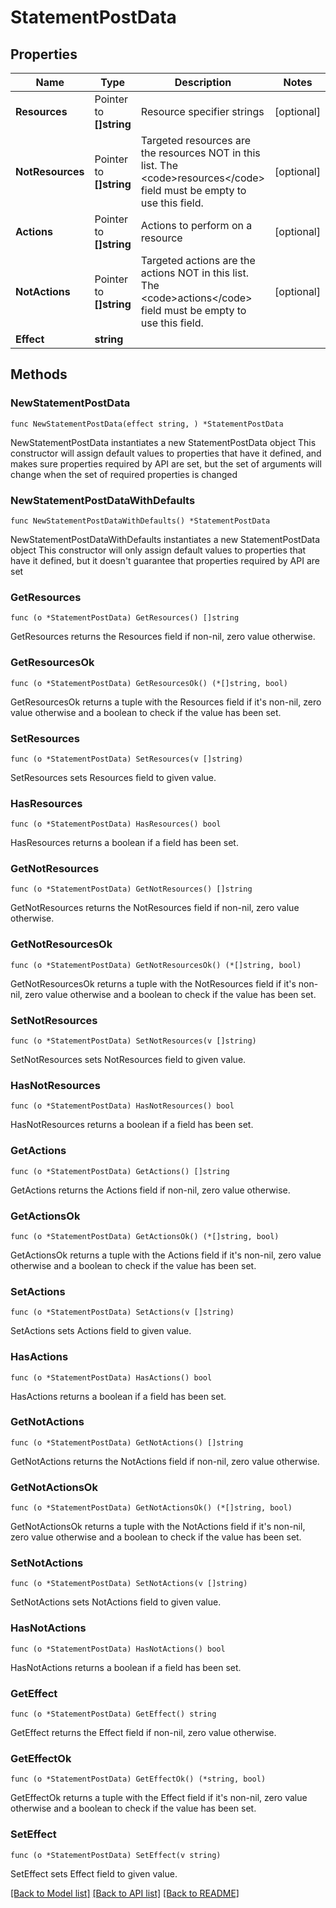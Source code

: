 # StatementPostData

## Properties

Name | Type | Description | Notes
------------ | ------------- | ------------- | -------------
**Resources** | Pointer to **[]string** | Resource specifier strings | [optional] 
**NotResources** | Pointer to **[]string** | Targeted resources are the resources NOT in this list. The &lt;code&gt;resources&lt;/code&gt; field must be empty to use this field. | [optional] 
**Actions** | Pointer to **[]string** | Actions to perform on a resource | [optional] 
**NotActions** | Pointer to **[]string** | Targeted actions are the actions NOT in this list. The &lt;code&gt;actions&lt;/code&gt; field must be empty to use this field. | [optional] 
**Effect** | **string** |  | 

## Methods

### NewStatementPostData

`func NewStatementPostData(effect string, ) *StatementPostData`

NewStatementPostData instantiates a new StatementPostData object
This constructor will assign default values to properties that have it defined,
and makes sure properties required by API are set, but the set of arguments
will change when the set of required properties is changed

### NewStatementPostDataWithDefaults

`func NewStatementPostDataWithDefaults() *StatementPostData`

NewStatementPostDataWithDefaults instantiates a new StatementPostData object
This constructor will only assign default values to properties that have it defined,
but it doesn't guarantee that properties required by API are set

### GetResources

`func (o *StatementPostData) GetResources() []string`

GetResources returns the Resources field if non-nil, zero value otherwise.

### GetResourcesOk

`func (o *StatementPostData) GetResourcesOk() (*[]string, bool)`

GetResourcesOk returns a tuple with the Resources field if it's non-nil, zero value otherwise
and a boolean to check if the value has been set.

### SetResources

`func (o *StatementPostData) SetResources(v []string)`

SetResources sets Resources field to given value.

### HasResources

`func (o *StatementPostData) HasResources() bool`

HasResources returns a boolean if a field has been set.

### GetNotResources

`func (o *StatementPostData) GetNotResources() []string`

GetNotResources returns the NotResources field if non-nil, zero value otherwise.

### GetNotResourcesOk

`func (o *StatementPostData) GetNotResourcesOk() (*[]string, bool)`

GetNotResourcesOk returns a tuple with the NotResources field if it's non-nil, zero value otherwise
and a boolean to check if the value has been set.

### SetNotResources

`func (o *StatementPostData) SetNotResources(v []string)`

SetNotResources sets NotResources field to given value.

### HasNotResources

`func (o *StatementPostData) HasNotResources() bool`

HasNotResources returns a boolean if a field has been set.

### GetActions

`func (o *StatementPostData) GetActions() []string`

GetActions returns the Actions field if non-nil, zero value otherwise.

### GetActionsOk

`func (o *StatementPostData) GetActionsOk() (*[]string, bool)`

GetActionsOk returns a tuple with the Actions field if it's non-nil, zero value otherwise
and a boolean to check if the value has been set.

### SetActions

`func (o *StatementPostData) SetActions(v []string)`

SetActions sets Actions field to given value.

### HasActions

`func (o *StatementPostData) HasActions() bool`

HasActions returns a boolean if a field has been set.

### GetNotActions

`func (o *StatementPostData) GetNotActions() []string`

GetNotActions returns the NotActions field if non-nil, zero value otherwise.

### GetNotActionsOk

`func (o *StatementPostData) GetNotActionsOk() (*[]string, bool)`

GetNotActionsOk returns a tuple with the NotActions field if it's non-nil, zero value otherwise
and a boolean to check if the value has been set.

### SetNotActions

`func (o *StatementPostData) SetNotActions(v []string)`

SetNotActions sets NotActions field to given value.

### HasNotActions

`func (o *StatementPostData) HasNotActions() bool`

HasNotActions returns a boolean if a field has been set.

### GetEffect

`func (o *StatementPostData) GetEffect() string`

GetEffect returns the Effect field if non-nil, zero value otherwise.

### GetEffectOk

`func (o *StatementPostData) GetEffectOk() (*string, bool)`

GetEffectOk returns a tuple with the Effect field if it's non-nil, zero value otherwise
and a boolean to check if the value has been set.

### SetEffect

`func (o *StatementPostData) SetEffect(v string)`

SetEffect sets Effect field to given value.



[[Back to Model list]](../README.md#documentation-for-models) [[Back to API list]](../README.md#documentation-for-api-endpoints) [[Back to README]](../README.md)


